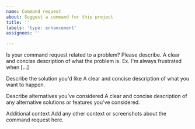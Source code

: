 ```yaml
---
name: Command request
about: Suggest a command for this project
title: ''
labels: 'type: enhancement'
assignees: ''

---
```


Is your command request related to a problem? Please describe. A clear and concise description of what the problem is. Ex. I'm always frustrated when [...]

Describe the solution you'd like A clear and concise description of what you want to happen.

Describe alternatives you've considered A clear and concise description of any alternative solutions or features you've considered.

Additional context Add any other context or screenshots about the command request here.
